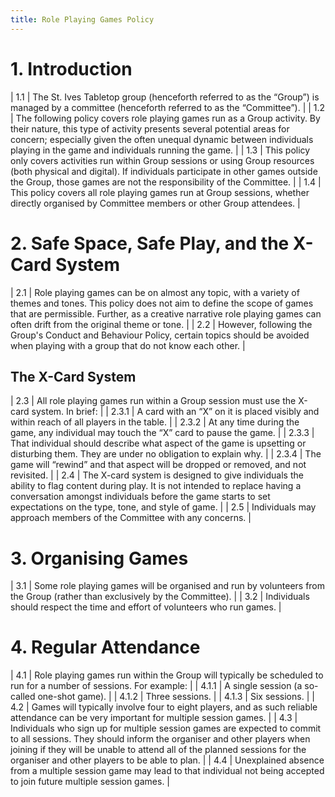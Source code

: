 ```yaml
---
title: Role Playing Games Policy
---
```


# 1. Introduction

| 1.1 | The St. Ives Tabletop group (henceforth referred to as the “Group”) is managed by a committee (henceforth referred to as the “Committee”).                                                                                                                                         |
| 1.2 | The following policy covers role playing games run as a Group activity.  By their nature, this type of activity presents several potential areas for concern; especially given the often unequal dynamic between individuals playing in the game and individuals running the game. |
| 1.3 | This policy only covers activities run within Group sessions or using Group resources (both physical and digital).  If individuals participate in other games outside the Group, those games are not the responsibility of the Committee.                                          |
| 1.4 | This policy covers all role playing games run at Group sessions, whether directly organised by Committee members or other Group attendees.                                                                                                                                         |

# 2. Safe Space, Safe Play, and the X-Card System

| 2.1 | Role playing games can be on almost any topic, with a variety of themes and tones.  This policy does not aim to define the scope of games that are permissible.  Further, as a creative narrative role playing games can often drift from the original theme or tone. |
| 2.2 | However, following the Group's Conduct and Behaviour Policy, certain topics should be avoided when playing with a group that do not know each other.                                                                                                                  |

## The X-Card System

| 2.3   | All role playing games run within a Group session must use the X-card system.  In brief:                                                                                                                                                            |
| 2.3.1 | A card with an “X” on it is placed visibly and within reach of all players in the table.                                                                                                                                                            |
| 2.3.2 | At any time during the game, any individual may touch the “X” card to pause the game.                                                                                                                                                               |
| 2.3.3 | That individual should describe what aspect of the game is upsetting or disturbing them.  They are under no obligation to explain why.                                                                                                              |
| 2.3.4 | The game will “rewind” and that aspect will be dropped or removed, and not revisited.                                                                                                                                                               |
| 2.4   | The X-card system is designed to give individuals the ability to flag content during play. It is not intended to replace having a conversation amongst individuals before the game starts to set expectations on the type, tone, and style of game. |
| 2.5   | Individuals may approach members of the Committee with any concerns.                                                                                                                                                                                |

# 3. Organising Games

| 3.1 | Some role playing games will be organised and run by volunteers from the Group (rather than exclusively by the Committee). |
| 3.2 | Individuals should respect the time and effort of volunteers who run games.                                                |

# 4. Regular Attendance

| 4.1   | Role playing games run within the Group will typically be scheduled to run for a number of sessions.  For example:                                                                                                                                                               |
| 4.1.1 | A single session (a so-called one-shot game).                                                                                                                                                                                                                                    |
| 4.1.2 | Three sessions.                                                                                                                                                                                                                                                                  |
| 4.1.3 | Six sessions.                                                                                                                                                                                                                                                                    |
| 4.2   | Games will typically involve four to eight players, and as such reliable attendance can be very important for multiple session games.                                                                                                                                            |
| 4.3   | Individuals who sign up for multiple session games are expected to commit to all sessions.  They should inform the organiser and other players when joining if they will be unable to attend all of the planned sessions for the organiser and other players to be able to plan. |
| 4.4   | Unexplained absence from a multiple session game may lead to that individual not being accepted to join future multiple session games.                                                                                                                                           |

